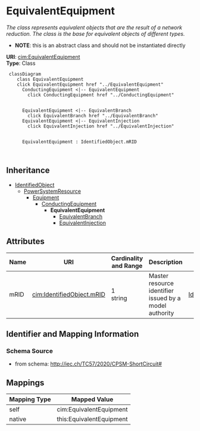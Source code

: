 # EquivalentEquipment


_The class represents equivalent objects that are the result of a network reduction. The class is the base for equivalent objects of different types._




* __NOTE__: this is an abstract class and should not be instantiated directly


**URI**: [cim:EquivalentEquipment](http://iec.ch/TC57/CIM100#EquivalentEquipment)<br />
**Type**: Class




```mermaid
 classDiagram
    class EquivalentEquipment
    click EquivalentEquipment href "../EquivalentEquipment"
      ConductingEquipment <|-- EquivalentEquipment
        click ConductingEquipment href "../ConductingEquipment"
      

      EquivalentEquipment <|-- EquivalentBranch
        click EquivalentBranch href "../EquivalentBranch"
      EquivalentEquipment <|-- EquivalentInjection
        click EquivalentInjection href "../EquivalentInjection"
      
      
      EquivalentEquipment : IdentifiedObject.mRID
        
      
```





## Inheritance
* [IdentifiedObject](IdentifiedObject.md)
    * [PowerSystemResource](PowerSystemResource.md)
        * [Equipment](Equipment.md)
            * [ConductingEquipment](ConductingEquipment.md)
                * **EquivalentEquipment**
                    * [EquivalentBranch](EquivalentBranch.md)
                    * [EquivalentInjection](EquivalentInjection.md)



## Attributes


| Name | URI | Cardinality and Range | Description | Inheritance |
| ---  | --- | --- | --- | --- |
| mRID | [cim:IdentifiedObject.mRID](http://iec.ch/TC57/CIM100#IdentifiedObject.mRID) | 1 <br />  string  | Master resource identifier issued by a model authority | [IdentifiedObject](IdentifiedObject.md) |









## Identifier and Mapping Information







### Schema Source


* from schema: http://iec.ch/TC57/2020/CPSM-ShortCircuit#





## Mappings

| Mapping Type | Mapped Value |
| ---  | ---  |
| self | cim:EquivalentEquipment |
| native | this:EquivalentEquipment |




